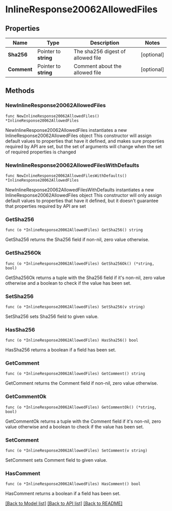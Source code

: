 # InlineResponse20062AllowedFiles

## Properties

Name | Type | Description | Notes
------------ | ------------- | ------------- | -------------
**Sha256** | Pointer to **string** | The sha256 digest of allowed file | [optional] 
**Comment** | Pointer to **string** | Comment about the allowed file | [optional] 

## Methods

### NewInlineResponse20062AllowedFiles

`func NewInlineResponse20062AllowedFiles() *InlineResponse20062AllowedFiles`

NewInlineResponse20062AllowedFiles instantiates a new InlineResponse20062AllowedFiles object
This constructor will assign default values to properties that have it defined,
and makes sure properties required by API are set, but the set of arguments
will change when the set of required properties is changed

### NewInlineResponse20062AllowedFilesWithDefaults

`func NewInlineResponse20062AllowedFilesWithDefaults() *InlineResponse20062AllowedFiles`

NewInlineResponse20062AllowedFilesWithDefaults instantiates a new InlineResponse20062AllowedFiles object
This constructor will only assign default values to properties that have it defined,
but it doesn't guarantee that properties required by API are set

### GetSha256

`func (o *InlineResponse20062AllowedFiles) GetSha256() string`

GetSha256 returns the Sha256 field if non-nil, zero value otherwise.

### GetSha256Ok

`func (o *InlineResponse20062AllowedFiles) GetSha256Ok() (*string, bool)`

GetSha256Ok returns a tuple with the Sha256 field if it's non-nil, zero value otherwise
and a boolean to check if the value has been set.

### SetSha256

`func (o *InlineResponse20062AllowedFiles) SetSha256(v string)`

SetSha256 sets Sha256 field to given value.

### HasSha256

`func (o *InlineResponse20062AllowedFiles) HasSha256() bool`

HasSha256 returns a boolean if a field has been set.

### GetComment

`func (o *InlineResponse20062AllowedFiles) GetComment() string`

GetComment returns the Comment field if non-nil, zero value otherwise.

### GetCommentOk

`func (o *InlineResponse20062AllowedFiles) GetCommentOk() (*string, bool)`

GetCommentOk returns a tuple with the Comment field if it's non-nil, zero value otherwise
and a boolean to check if the value has been set.

### SetComment

`func (o *InlineResponse20062AllowedFiles) SetComment(v string)`

SetComment sets Comment field to given value.

### HasComment

`func (o *InlineResponse20062AllowedFiles) HasComment() bool`

HasComment returns a boolean if a field has been set.


[[Back to Model list]](../README.md#documentation-for-models) [[Back to API list]](../README.md#documentation-for-api-endpoints) [[Back to README]](../README.md)


